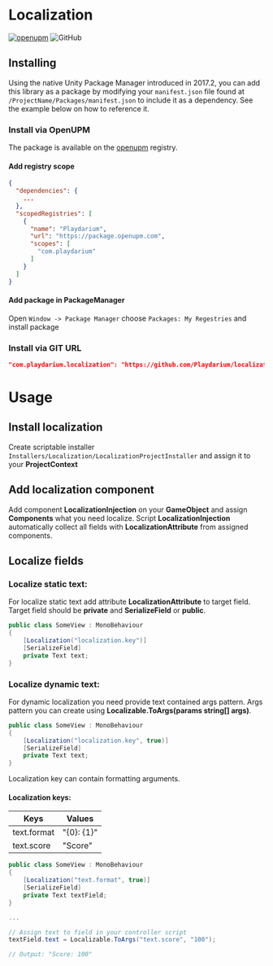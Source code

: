 # Localization

[![openupm](https://img.shields.io/npm/v/com.playdarium.localization?label=openupm&registry_uri=https://package.openupm.com)](https://openupm.com/packages/com.playdarium.localization/)
<img alt="GitHub" src="https://img.shields.io/github/license/Playdarium/localization">

## Installing

Using the native Unity Package Manager introduced in 2017.2, you can add this library as a package by modifying your
`manifest.json` file found at `/ProjectName/Packages/manifest.json` to include it as a dependency. See the example below
on how to reference it.

### Install via OpenUPM

The package is available on the [openupm](https://openupm.com/packages/com.playdarium.localization/)
registry.

#### Add registry scope

```json
{
  "dependencies": {
    ...
  },
  "scopedRegistries": [
    {
      "name": "Playdarium",
      "url": "https://package.openupm.com",
      "scopes": [
        "com.playdarium"
      ]
    }
  ]
}
```

#### Add package in PackageManager

Open `Window -> Package Manager` choose `Packages: My Regestries` and install package

### Install via GIT URL

```json
"com.playdarium.localization": "https://github.com/Playdarium/localization.git#upm"
```

# Usage

## Install localization

Create scriptable installer `Installers/Localization/LocalizationProjectInstaller` and assign it to your
**ProjectContext**

## Add localization component

Add component **LocalizationInjection** on your **GameObject** and assign **Components** what you need localize.
Script **LocalizationInjection** automatically collect all fields with **LocalizationAttribute** from assigned
components.

## Localize fields

### Localize static text:

For localize static text add attribute **LocalizationAttribute** to target field. Target field should be **private**
and **SerializeField** or **public**.

```csharp
public class SomeView : MonoBehaviour
{
    [Localization("localization.key")] 
    [SerializeField]
    private Text text;
}
```

### Localize dynamic text:

For dynamic localization you need provide text contained args pattern.
Args pattern you can create using **Localizable.ToArgs(params string[] args)**.

```csharp
public class SomeView : MonoBehaviour
{
    [Localization("localization.key", true)] 
    [SerializeField]
    private Text text;
}
```

Localization key can contain formatting arguments.

#### Localization keys:

| Keys        | Values     |
|-------------|------------|
| text.format | "{0}: {1}" |
| text.score  | "Score"    |

```csharp
public class SomeView : MonoBehaviour
{
    [Localization("text.format", true)] 
    [SerializeField]
    private Text textField;
}

...

// Assign text to field in your controller script
textField.text = Localizable.ToArgs("text.score", "100");

// Output: "Score: 100"
```
